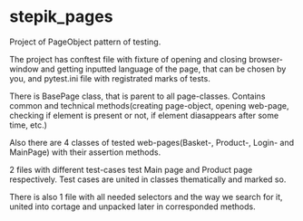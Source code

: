 # stepik_pages

Project of PageObject pattern of testing.
 
The project has conftest file with fixture of opening and closing browser-window and getting inputted language of the page, that can be chosen by you, and pytest.ini file with registrated marks of tests.

There is BasePage class, that is parent to all page-classes. Contains common and technical methods(creating page-object, opening web-page, checking if element is present or not, if element diasappears after some time, etc.)

Also there are 4 classes of tested web-pages(Basket-, Product-, Login- and MainPage) with their assertion methods.

2 files with different test-cases test Main page and Product page respectively. Test cases are united in classes thematically and marked so.

There is also 1 file with all needed selectors and the way we search for it, united into cortage and unpacked later in corresponded methods.





